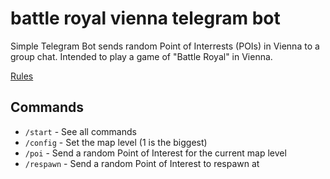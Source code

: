 # battle royal vienna telegram bot

Simple Telegram Bot sends random Point of Interrests (POIs) in Vienna to a group chat.
Intended to play a game of "Battle Royal" in Vienna.

[Rules](https://github.com/dominikhoebert/battle_royal_vienna_telegram_bot/blob/master/Battle%20Royal%20Vienna.md)

## Commands

- `/start` - See all commands
- `/config` - Set the map level (1 is the biggest)
- `/poi` - Send a random Point of Interest for the current map level
- `/respawn` - Send a random Point of Interest to respawn at
